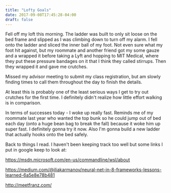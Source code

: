 ```yaml
---
title: "Lofty Goals"
date: 2017-09-08T17:45:28-04:00
draft: false
---
```


Fell off my loft this morning. The ladder was built to only sit loose on the bed frame and slipped as I was climbing down to turn off my alarm. I fell onto the ladder and sliced the inner ball of my foot.  Not even sure what my foot hit against, but my roommate and another
friend got my some gauze and a wrapped it before taking a Lyft and hopping to MIT Medical, where they put these pressure bandages on it
that I think they called stirrups. Then they wrapped it and gave me crutches. 

Missed my advisor meeting to submit my class registration, but am slowly finding times to call them throughout the day to finish the details.

At least this is probably one of the least serious ways I get to try
out crutches for the first time. I definitely didn't realize how
little effort walking is in comparison.

In terms of successes today - I woke up really fast. Reminds me of my roommate last year who wanted the top bunk so he could jump out of bed each day (onto a huge bean bag to break the fall) because it woke him up super fast. I definitely gonna try it now. Also I'm gonna build a new ladder that actually hooks onto the bed safely.

Back to things I read. I haven't been keeping track too well but some links I put in google keep to look at:

https://msdn.microsoft.com/en-us/commandline/wsl/about

https://medium.com/@iliakarmanov/neural-net-in-8-frameworks-lessons-learned-6a5e8e78b481

http://meetfranz.com/
